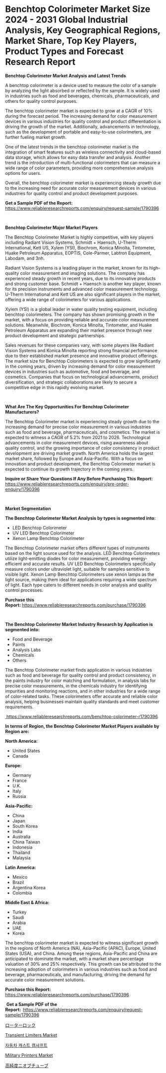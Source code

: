 <p><h1>Benchtop Colorimeter Market Size 2024 - 2031 Global Industrial Analysis, Key Geographical Regions, Market Share, Top Key Players, Product Types and Forecast Research Report</h1></p><p><strong>Benchtop Colorimeter Market Analysis and Latest Trends</strong></p>
<p><p>A benchtop colorimeter is a device used to measure the color of a sample by analyzing the light absorbed or reflected by the sample. It is widely used in industries such as food and beverages, chemicals, pharmaceuticals, and others for quality control purposes.</p><p>The benchtop colorimeter market is expected to grow at a CAGR of 10% during the forecast period. The increasing demand for color measurement devices in various industries for quality control and product differentiation is driving the growth of the market. Additionally, advancements in technology, such as the development of portable and easy-to-use colorimeters, are further fueling market growth.</p><p>One of the latest trends in the benchtop colorimeter market is the integration of smart features such as wireless connectivity and cloud-based data storage, which allows for easy data transfer and analysis. Another trend is the introduction of multi-functional colorimeters that can measure a wide range of color parameters, providing more comprehensive analysis options for users.</p><p>Overall, the benchtop colorimeter market is experiencing steady growth due to the increasing need for accurate color measurement devices in various industries for quality control and product development purposes.</p></p>
<p><strong>Get a Sample PDF of the Report:&nbsp;</strong> <a href="https://www.reliableresearchreports.com/enquiry/request-sample/1790396">https://www.reliableresearchreports.com/enquiry/request-sample/1790396</a></p>
<p>&nbsp;</p>
<p><strong>Benchtop Colorimeter Major Market Players</strong></p>
<p><p>The Benchtop Colorimeter Market is highly competitive, with key players including Radiant Vision Systems, Schmidt + Haensch, U-Therm International, Kett US, Xylem (YSI), Biochrom, Konica Minolta, Tintometer, Huake Petroleum Apparatus, EOPTIS, Cole-Parmer, Labtron Equipment, Labodam, and 3nh. </p><p>Radiant Vision Systems is a leading player in the market, known for its high-quality color measurement and imaging solutions. The company has experienced steady growth in recent years, due to its innovative products and strong customer base. Schmidt + Haensch is another key player, known for its precision instruments and advanced color measurement technology. U-Therm International and Kett US are also significant players in the market, offering a wide range of colorimeters for various applications.</p><p>Xylem (YSI) is a global leader in water quality testing equipment, including benchtop colorimeters. The company has shown promising growth in the market, with a focus on providing reliable and accurate color measurement solutions. Meanwhile, Biochrom, Konica Minolta, Tintometer, and Huake Petroleum Apparatus are expanding their market presence through new product development and strategic partnerships.</p><p>Sales revenues for these companies vary, with some players like Radiant Vision Systems and Konica Minolta reporting strong financial performance due to their established market presence and innovative product offerings. The market size for Benchtop Colorimeters is expected to grow significantly in the coming years, driven by increasing demand for color measurement devices in industries such as automotive, food and beverage, and cosmetics. Companies that focus on technological advancements, product diversification, and strategic collaborations are likely to secure a competitive edge in this rapidly evolving market.</p></p>
<p>&nbsp;</p>
<p><strong>What Are The Key Opportunities For Benchtop Colorimeter Manufacturers?</strong></p>
<p><p>The Benchtop Colorimeter market is experiencing steady growth due to the increasing demand for precise color measurement in various industries such as food and beverage, pharmaceuticals, and cosmetics. The market is expected to witness a CAGR of 5.2% from 2021 to 2026. Technological advancements in color measurement devices, rising awareness about quality control, and the growing importance of color consistency in product development are driving market growth. North America holds the largest market share, followed by Europe and Asia-Pacific. With a focus on innovation and product development, the Benchtop Colorimeter market is expected to continue its growth trajectory in the coming years.</p></p>
<p><strong>Inquire or Share Your Questions If Any Before Purchasing This Report:</strong> <a href="https://www.reliableresearchreports.com/enquiry/pre-order-enquiry/1790396">https://www.reliableresearchreports.com/enquiry/pre-order-enquiry/1790396</a></p>
<p>&nbsp;</p>
<p><strong>Market Segmentation</strong></p>
<p><strong>The Benchtop Colorimeter Market Analysis by types is segmented into:</strong></p>
<p><ul><li>LED Benchtop Colorimeter</li><li>UV LED Benchtop Colorimeter</li><li>Xenon Lamp Benchtop Colorimeter</li></ul></p>
<p><p>The Benchtop Colorimeter market offers different types of instruments based on the light source used for the analysis. LED Benchtop Colorimeters utilize light-emitting diodes for color measurement, providing energy-efficient and accurate results. UV LED Benchtop Colorimeters specifically measure colors under ultraviolet light, suitable for samples sensitive to visible light. Xenon Lamp Benchtop Colorimeters use xenon lamps as the light source, making them ideal for applications requiring a wide spectrum of light. Each type caters to different needs in color analysis and quality control processes.</p></p>
<p><strong>Purchase this Report:&nbsp;</strong><a href="https://www.reliableresearchreports.com/purchase/1790396">https://www.reliableresearchreports.com/purchase/1790396</a></p>
<p>&nbsp;</p>
<p><strong>The Benchtop Colorimeter Market Industry Research by Application is segmented into:</strong></p>
<p><ul><li>Food and Beverage</li><li>Paints</li><li>Analysis Labs</li><li>Chemicals</li><li>Others</li></ul></p>
<p><p>The Benchtop Colorimeter market finds application in various industries such as food and beverage for quality control and product consistency, in the paints industry for color matching and formulation, in analysis labs for precise color measurements, in the chemicals industry for identifying impurities and monitoring reactions, and in other industries for a wide range of color-related tasks. These colorimeters offer accurate and reliable color analysis, helping businesses maintain quality standards and meet customer requirements.</p></p>
<p><a href="https://www.reliableresearchreports.com/benchtop-colorimeter-r1790396">&nbsp;https://www.reliableresearchreports.com/benchtop-colorimeter-r1790396</a></p>
<p><strong>In terms of Region, the Benchtop Colorimeter Market Players available by Region are:</strong></p>
<p>
    <p> <strong> North America: </strong>
        <ul>
            <li>United States</li>
            <li>Canada</li>
        </ul>
        </p> 
    <p> <strong> Europe: </strong>
        <ul>
            <li>Germany</li>
            <li>France</li>
            <li>U.K.</li>
            <li>Italy</li>
            <li>Russia</li>
        </ul>
        </p> 
    <p> <strong> Asia-Pacific: </strong>
        <ul>
            <li>China</li>
            <li>Japan</li>
            <li>South Korea</li>
            <li>India</li>
            <li>Australia</li>
            <li>China Taiwan</li>
            <li>Indonesia</li>
            <li>Thailand</li>
            <li>Malaysia</li>
        </ul>
        </p> 
    <p> <strong> Latin America: </strong>
        <ul>
            <li>Mexico</li>
            <li>Brazil</li>
            <li>Argentina Korea</li>
            <li>Colombia</li>
        </ul>
        </p> 
    <p> <strong> Middle East & Africa: </strong>
        <ul>
            <li>Turkey</li>
            <li>Saudi</li>
            <li>Arabia</li>
            <li>UAE</li>
            <li>Korea</li>
        </ul>
    </p>
    </p>
<p><p>The benchtop colorimeter market is expected to witness significant growth in the regions of North America (NA), Asia-Pacific (APAC), Europe, United States (USA), and China. Among these regions, Asia-Pacific and China are anticipated to dominate the market, with a market share percentage valuation of 30% and 25% respectively. This growth can be attributed to the increasing adoption of colorimeters in various industries such as food and beverage, pharmaceuticals, and manufacturing, driving the demand for accurate color measurement solutions.</p></p>
<p><strong>Purchase this Report: </strong><a href="https://www.reliableresearchreports.com/purchase/1790396">https://www.reliableresearchreports.com/purchase/1790396</a></p>
<p>&nbsp;<strong>Get a Sample PDF of the Report:&nbsp;&nbsp;</strong><a href="https://www.reliableresearchreports.com/enquiry/request-sample/1790396">https://www.reliableresearchreports.com/enquiry/request-sample/1790396</a></p>
<p><strong></strong></p>
<p><p><a href="https://github.com/Fatimaklein1/Market-Research-Report-List-1/blob/main/9535793156945.md">ローターロック</a></p><p><a href="https://github.com/susanjprice2023/Market-Research-Report-List-1/blob/main/transient-limiters-market.md">Transient Limiters Market</a></p><p><a href="https://medium.com/@rickymetzdvm/2024%EB%85%84%EB%B6%80%ED%84%B0-2031%EB%85%84%EA%B9%8C%EC%A7%80-%EC%98%88%EC%B8%A1%EB%90%9C-%EC%9E%90%EB%8F%99%EC%B0%A8-%EC%BA%90%EC%8A%A4%ED%8A%B8-%EC%BA%A0-%EC%83%A4%ED%94%84%ED%8A%B8-%EC%8B%9C%EC%9E%A5-%EC%97%AD%ED%95%99%EA%B3%BC-%EC%84%B1%EC%9E%A5-%EB%8F%99%EB%A0%A5%EC%9D%84-%EB%B6%84%EC%84%9D%ED%95%A9%EB%8B%88%EB%8B%A4-250fd9a405ac">자동차 캐스트 캠샤프트</a></p><p><a href="https://github.com/nancykennedykellievqfqt2/Market-Research-Report-List-3/blob/main/military-printers-market.md">Military Printers Market</a></p><p><a href="https://medium.com/@hugofirst21/%E9%AB%98%E7%B4%94%E5%BA%A6%E3%83%8B%E3%82%AA%E3%83%96%E7%AE%A1%E6%A5%AD%E7%95%8C%E5%88%86%E6%9E%90%E3%83%AC%E3%83%9D%E3%83%BC%E3%83%88-%E3%82%A2%E3%83%97%E3%83%AA%E3%82%B1%E3%83%BC%E3%82%B7%E3%83%A7%E3%83%B3-%E5%9C%B0%E5%9F%9F-%E7%AB%B6%E4%BA%89%E6%88%A6%E7%95%A5%E5%88%A5%E3%81%AE%E5%B8%82%E5%A0%B4%E8%A6%8F%E6%A8%A1-%E3%82%B7%E3%82%A7%E3%82%A2-%E3%83%88%E3%83%AC%E3%83%B3%E3%83%89-2024%E5%B9%B4-2031%E5%B9%B4-8448c6ab58a8">高純度ニオブチューブ</a></p></p>